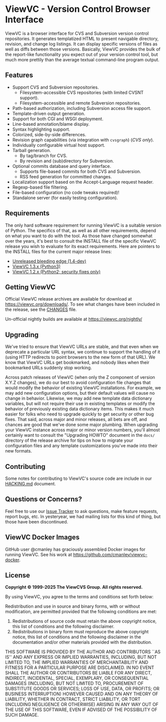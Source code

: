 <!-- -*-markdown-*- -->

# ViewVC - Version Control Browser Interface

ViewVC is a browser interface for CVS and Subversion version control repositories. It generates templatized HTML to present navigable directory, revision, and change log listings. It can display specific versions of files as well as diffs between those versions. Basically, ViewVC provides the bulk of the report-like functionality you expect out of your version control tool, but much more prettily than the average textual command-line program output.

## Features

*   Support CVS and Subversion repositories.
    - Filesystem-accessible CVS repositories (with limited CVSNT support).
    - Filesystem-accessible and remote Subversion repositories.
*   Path-based authorization, including Subversion access file support.
*   Template-driven output generation.
*   Support for both CGI and WSGI deployment.
*   Line-based annotation/blame display.
*   Syntax highlighting support.
*   Colorized, side-by-side differences.
*   Revision graph capabilities (via integration with `cvsgraph`) (_CVS only_).
*   Individually configurable virtual host support.
*   Tarball generation.
    - By tag/branch for CVS.
    - By revision and (sub)directory for Subversion.
*   Optional commits database and query interface.
    - Supports file-based commits for both CVS and Subversion.
    - RSS feed generation for committed changes.
*   Localization support based on the Accept-Language request header.
*   Regexp-based file filtering.
*   File-based configuration (no code tweaks required)!
*   Standalone server (for easily testing configuration).

## Requirements

The only hard software requirement for running ViewVC is a suitable version of Python. The specifics of that, as well as all other requirements, depend on what you want to do with the tool. As those have changed somewhat over the years, it's best to consult the INSTALL file of the specific ViewVC release you wish to evaluate for its exact requirements. Here are pointers to the INSTALL files for the current major release lines:

*   [Unreleased bleeding edge (1.4-dev)](https://github.com/viewvc/viewvc/blob/master/INSTALL)
*   [ViewVC 1.3.x (Python3)](https://github.com/viewvc/viewvc/blob/1.3.x/INSTALL)
*   [ViewVC 1.2.x (Python2; security fixes only)](https://raw.githubusercontent.com/viewvc/viewvc/1.2.x/INSTALL)

## Getting ViewVC

Official ViewVC release archives are available for download at https://viewvc.org/downloads/.  To see what changes have been included in the release, see the [CHANGES](https://raw.githubusercontent.com/viewvc/viewvc/master/CHANGES) file.

Un-official nightly builds are available at https://viewvc.org/nightly/

## Upgrading

We've tried to ensure that ViewVC URLs are stable, and that even when we deprecate a particular URL syntax, we continue to support the handling of it (using HTTP redirects to point browsers to the new form of that URL). We know that ViewVC URLs get bookmarked, and nobody likes when their bookmarked URLs suddenly stop working.

Across patch releases of ViewVC (when only the Z component of version X.Y.Z changes), we do our best to avoid configuration file changes that would modify the behavior of existing ViewVC installations.  For example, we may add new configuration options, but their default values will cause no change in behavior.  Likewise, we may add new template data dictionary variables, but will not require their use in existing templates or modify the behavior of previously existing data dictionary items.  This makes it much easier for folks who need to upgrade quickly to get security or other bug fixes. That said, across major and minor releases, all bets are off, and chances are good that we've done some major plumbing. When upgrading your ViewVC instance across major or minor version numbers, you'll almost certainly want to consult the "Upgrading HOWTO" document in the `docs/` directory of the release archive for tips on how to migrate your configuration files and any template customizations you've made into their new formats.

## Contributing

Some notes for contributing to ViewVC's source code are include in our [HACKING.md](./notes/HACKING.md) document.

## Questions or Concerns?

Feel free to use our [Issue Tracker](https://github.com/viewvc/viewvc/issues) to ask questions, make feature requests, report bugs, etc.  In yesteryear, we had mailing lists for this kind of thing, but those have been discontinued.

## ViewVC Docker Images

GitHub user @cmanley has graciously assembled Docker images for running ViewVC.  See his work at https://github.com/cmanley/viewvc-docker.

## License

**Copyright © 1999-2025 The ViewCVS Group. All rights reserved.**

By using ViewVC, you agree to the terms and conditions set forth below:

Redistribution and use in source and binary forms, with or without modification, are permitted provided that the following conditions are met:

1.  Redistributions of source code must retain the above copyright notice, this list of conditions and the following disclaimer.
2.  Redistributions in binary form must reproduce the above copyright notice, this list of conditions and the following disclaimer in the documentation and/or other materials provided with the distribution.

THIS SOFTWARE IS PROVIDED BY THE AUTHOR AND CONTRIBUTORS ``AS IS'' AND ANY EXPRESS OR IMPLIED WARRANTIES, INCLUDING, BUT NOT LIMITED TO, THE IMPLIED WARRANTIES OF MERCHANTABILITY AND FITNESS FOR A PARTICULAR PURPOSE ARE DISCLAIMED. IN NO EVENT SHALL THE AUTHOR OR CONTRIBUTORS BE LIABLE FOR ANY DIRECT, INDIRECT, INCIDENTAL, SPECIAL, EXEMPLARY, OR CONSEQUENTIAL DAMAGES (INCLUDING, BUT NOT LIMITED TO, PROCUREMENT OF SUBSTITUTE GOODS OR SERVICES; LOSS OF USE, DATA, OR PROFITS; OR BUSINESS INTERRUPTION) HOWEVER CAUSED AND ON ANY THEORY OF LIABILITY, WHETHER IN CONTRACT, STRICT LIABILITY, OR TORT (INCLUDING NEGLIGENCE OR OTHERWISE) ARISING IN ANY WAY OUT OF THE USE OF THIS SOFTWARE, EVEN IF ADVISED OF THE POSSIBILITY OF SUCH DAMAGE.
